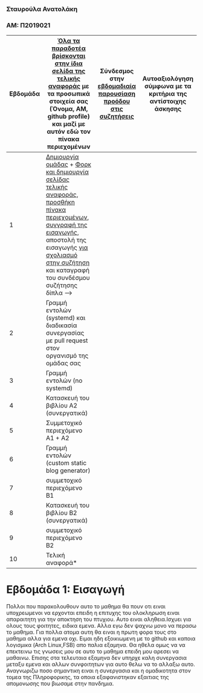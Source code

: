 ### Σταυρούλα Ανατολάκη
### ΑΜ: Π2019021


| Εβδομάδα | [Όλα τα παραδοτέα βρίσκονται στην ίδια σελίδα της τελικής αναφοράς](https://epidrome.github.io/teaching/deliverables/) με τα προσωπικά στοιχεία σας (Όνομα, ΑΜ, github profile) και μαζί με αυτόν εδώ τον πίνακα περιεχομένων | Σύνδεσμος στην [εβδομαδιαία παρουσίαση προόδου στις συζητήσεις](https://github.com/courses-ionio/help/discussions/categories/show-and-tell) | Αυτοαξιολόγηση σύμφωνα με τα κριτήρια της αντίστοιχης άσκησης |
| --- | --- | --- | --- |
| 1 | [Δημιουργία ομάδας](https://epidrome.github.io/teaching/team/) + [Φορκ και δημιουργία σελίδας τελικής αναφοράς](https://epidrome.github.io/teaching/guide/), [προσθήκη πίνακα περιεχομένων](https://raw.githubusercontent.com/courses-ionio/sw/master/README.md), [συγγραφή της εισαγωγής](https://epidrome.github.io/teaching/intro/), αποστολή της εισαγωγής [για σχολιασμό στην συζήτηση](https://github.com/courses-ionio/sw/discussions/categories/show-and-tell) και καταγραφή του συνδέσμου συζήτησης δίπλα --> | | |
| 2 | Γραμμή εντολών (systemd) και διαδικασία συνεργασίας με pull request στον οργανισμό της ομάδας σας | | |
| 3 | Γραμμή εντολών (no systemd) | | |
| 4 | Κατασκευή του βιβλίου Α2 (συνεργατικά) | | |
| 5 | Συμμετοχικό περιεχόμενο A1 + A2 | | |
| 6 | Γραμμή εντολών (custom static blog generator) | | |
| 7 | συμμετοχικό περιεχόμενο B1 | | |
| 8 | Κατασκευή του βιβλίου Β2 (συνεργατικά) | | |
| 9 | συμμετοχικό περιεχόμενο B2 | | |
| 10 | Τελική αναφορά* | | |

# Εβδομάδα 1: Εισαγωγή
Πολλοι που παρακολουθουν αυτο το μαθημα θα πουν οτι ειναι υποχρεωμενοι να ερχονται επειδη η επιτυχης του ολοκληρωση ειναι απαραιτητη για την αποκτηση του πτυχιου. Αυτο ειναι αληθεια.Ισχυει για ολους τους φοιτητες, ειδικα εμενα. Αλλα εγω δεν ψαχνω μονο να περασω το μαθημα. Για πολλα ατομα αυτη θα ειναι η πρωτη φορα τους στο μαθημα αλλα για εμενα οχι. Ειμαι ηδη εξοικιωμενη με το github και καποια λογισμικα (Arch Linux,FSB) απο παλια εξαμηνα. Θα ηθελα ομως να να επεκτεινω τις γνωσεις μου σε αυτο το μαθημα επειδη μου αρεσει να μαθαινω. Επισης στα τελευταια εξαμηνα δεν υπηρχε καλη συνεργασια μεταξυ εμενα και αλλων συνφοιτητων για αυτο θελω να το αλλαξω αυτο. Αναγνωριζω ποσο σημαντικη ειναι η συνεργασια και η ομαδικοτητα στον τομεα της Πληροφορικης, τα οποια εξαφανιστηκαν εξαιτιας της απομονωσης που βιωσαμε στην πανδημια.
